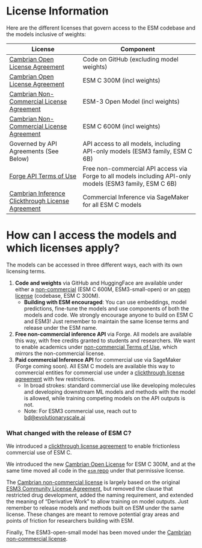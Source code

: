 # License Information

Here are the different licenses that govern access to the ESM codebase and the models inclusive of weights:

| License                                                    | Component                                                           |
|------------------------------------------------------------|-------------------------------------------------------------------|
| [Cambrian Open License Agreement](https://www.evolutionaryscale.ai/policies/cambrian-open-license-agreement)        | Code on GitHub (excluding model weights)                         |
| [Cambrian Open License Agreement](https://www.evolutionaryscale.ai/policies/cambrian-open-license-agreement)    | ESM C 300M (incl weights)                         |
| [Cambrian Non-Commercial License Agreement](https://www.evolutionaryscale.ai/policies/cambrian-non-commercial-license-agreement)    | ESM-3 Open Model (incl weights)        |
| [Cambrian Non-Commercial License Agreement](https://www.evolutionaryscale.ai/policies/cambrian-non-commercial-license-agreement)   | ESM C 600M (incl weights)                            |
| Governed by API Agreements (See Below)             | API access to all models, including API-only models (ESM3 family, ESM C 6B) |
| [Forge API Terms of Use](https://www.evolutionaryscale.ai/policies/terms-of-use)                                          | Free non-commercial API access via Forge to all models including API-only models (ESM3 family, ESM C 6B) |
| [Cambrian Inference Clickthrough License Agreement](https://www.evolutionaryscale.ai/policies/cambrian-inference-clickthrough-license-agreement)    | Commercial Inference via SageMaker for all ESM C models |


# How can I access the models and which licenses apply?

The models can be accessed in three different ways, each with its own licensing terms.

1. **Code and weights** via GitHub and HuggingFace are available under either a [non-commercial](https://www.evolutionaryscale.ai/policies/cambrian-non-commercial-license-agreement) (ESM C 600M, ESM3-small-open) or an [open license](https://www.evolutionaryscale.ai/policies/cambrian-open-license-agreement) (codebase, ESM C 300M).
    * **Building with ESM encouraged**: You can use embeddings, model predictions, fine-tune the models and use components of both the models and code. We strongly encourage anyone to build on ESM C and ESM3! Just remember to maintain the same license terms and release under the ESM name.
2. **Free non-commercial inference API** via Forge. All models are available this way, with free credits granted to students and researchers. We want to enable academics under [non-commercial Terms of Use](https://www.evolutionaryscale.ai/policies/terms-of-use), which mirrors the non-commercial license.
3. **Paid commercial Inference API** for commercial use via SageMaker (Forge coming soon). All ESM C models are available this way to commercial entities for commercial use under a [clickthrough license agreement](https://www.evolutionaryscale.ai/policies/cambrian-inference-clickthrough-license-agreement) with few restrictions.
    * In broad strokes: standard commercial use like developing molecules and developing downstream ML models and methods with the model is allowed, while training competing models on the API outputs is not.
    * Note: For ESM3 commercial use, reach out to [bd@evolutionaryscale.ai](mailto:bd@evolutionaryscale.ai)

### What changed with the release of ESM C?

We introduced a [clickthrough license agreement](https://www.evolutionaryscale.ai/policies/cambrian-inference-clickthrough-license-agreement) to enable frictionless commercial use of ESM C.

We introduced the new [Cambrian Open License](https://www.evolutionaryscale.ai/policies/cambrian-open-license-agreement) for ESM C 300M, and at the same time moved all code in the [`esm` repo](https://github.com/evolutionaryscale/esm) under that permissive license.

The [Cambrian non-commercial license](https://www.evolutionaryscale.ai/policies/cambrian-non-commercial-license-agreement) is largely based on the original [ESM3 Community License Agreement](https://www.evolutionaryscale.ai/policies/community-license-agreement), but removed the clause that restricted drug development, added the naming requirement, and extended the meaning of “Derivative Work” to allow training on model outputs. Just remember to release models and methods built on ESM under the same license.
These changes are meant to remove potential gray areas and points of friction for researchers building with ESM.

Finally, The ESM3-open-small model has been moved under the [Cambrian non-commercial license](https://www.evolutionaryscale.ai/policies/cambrian-non-commercial-license-agreement).
